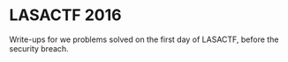 LASACTF 2016
============

Write-ups for we problems solved on the first day of LASACTF, before the security breach.
